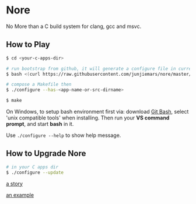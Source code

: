 # Nore

No More than a C build system for clang, gcc and msvc.


## How to Play

```sh
$ cd <your-c-apps-dir>

# run bootstrap from github, it will generate a configure file in current directory
$ bash <(curl https://raw.githubusercontent.com/junjiemars/nore/master/bootstrap.sh)

# compose a Makefile then
$ ./configure --has-<app-name-or-src-dirname>

$ make
```

On Windows, to setup bash environment first via:
download [Git Bash](https://git-scm.com/downloads), select 'unix compatible tools' when installing. Then run your __VS command prompt__, and start __bash__ in it.
 

Use ```./configure --help``` to show help message.


## How to Upgrade Nore

```sh
# in your C apps dir
$ ./configure --update
```





[a story](story.md)

[an example](https://github.com:junjiemars/nore-hi.git)
